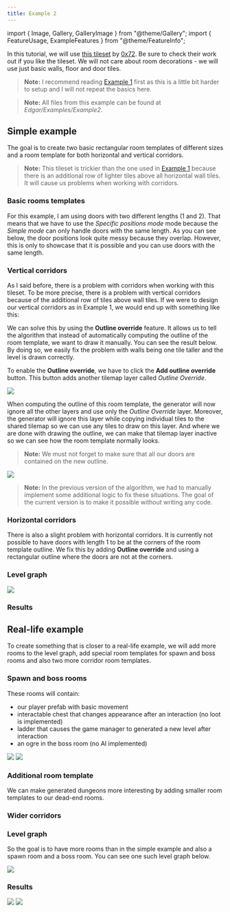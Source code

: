 ```yaml
---
title: Example 2
---
```


import { Image, Gallery, GalleryImage } from "@theme/Gallery";
import { FeatureUsage, ExampleFeatures } from "@theme/FeatureInfo";

In this tutorial, we will use [this tileset](https://0x72.itch.io/dungeontileset-ii) by [0x72](https://0x72.itch.io/). Be sure to check their work out if you like the tileset. We will not care about room decorations - we will use just basic walls, floor and door tiles.

<Gallery cols={2} fixedHeight>
    <GalleryImage src="img/original/example2_result1.png" caption="Simple example" />
    <GalleryImage src="img/v2/examples/example2/result_reallife1.png" caption="Real-life example" />
</Gallery>

> **Note:** I recommend reading [Example 1](example-1.md) first as this is a little bit harder to setup and I will not repeat the basics here.

> **Note:** All files from this example can be found at *Edgar/Examples/Example2*.

<ExampleFeatures id="example-2" />

## Simple example

The goal is to create two basic rectangular room templates of different sizes and a room template for both horizontal and vertical corridors.

> **Note:** This tileset is trickier than the one used in [Example 1](example-1.md) because there is an additional row of lighter tiles above all horizontal wall tiles. It will cause us problems when working with corridors.

### Basic rooms templates

For this example, I am using doors with two different lengths (1 and 2). That means that we have to use the *Specific positions mode* mode because the *Simple mode* can only handle doors with the same length. As you can see below, the door positions look quite messy because they overlap. However, this is only to showcase that it is possible and you can use doors with the same length.

<Gallery cols={2} fixedHeight>
    <GalleryImage src="img/original/example2_room1.png" caption="Smaller room" />
    <GalleryImage src="img/original/example2_room2.png" caption="Bigger room" />
</Gallery>

### Vertical corridors

As I said before, there is a problem with corridors when working with this tileset. To be more precise, there is a problem with vertical corridors because of the additional row of tiles above wall tiles. If we were to design our vertical corridors as in Example 1, we would end up with something like this:

<Gallery cols={2} fixedHeight>
    <GalleryImage src="img/original/example2_wrong_corridor.png" caption="Incorrent vertical corridor" />
    <GalleryImage src="img/original/example2_wrong_corridor2.png" caption="Incorrent connection" />
</Gallery>

We can solve this by using the **Outline override** feature. It allows us to tell the algorithm that instead of automatically computing the outline of the room template, we want to draw it manually. You can see the result below. By doing so, we easily fix the problem with walls being one tile taller and the level is drawn correctly.

<Gallery cols={2} fixedHeight>
    <GalleryImage src="img/v2/examples/example2/corridor_vertical_before.png" caption="Incorrect - Without outline override" />
    <GalleryImage src="img/v2/examples/example2/corridor_vertical_after.png" caption="Correct - With outline override" />
</Gallery>

To enable the **Outline override**, we have to click the **Add outline override** button. This button adds another tilemap layer called *Outline Override*. 

<Image src="img/v2/examples/example2/corridor_vertical_before_gui.png" caption="Add outline override button" />

When computing the outline of this room template, the generator will now ignore all the other layers and use only the *Outline Override* layer. Moreover, the generator will ignore this layer while copying individual tiles to the shared tilemap so we can use any tiles to draw on this layer. And where we are done with drawing the outline, we can make that tilemap layer inactive so we can see how the room template normally looks.

> **Note:** We must not forget to make sure that all our doors are contained on the new outline.

<Image src="img/v2/examples/example2/corridor_vertical_with_outline_shown.png" caption="We can use any tiles to draw on the Outline Override layer as they are not used in the output." />

> **Note:** In the previous version of the algorithm, we had to manually implement some additional logic to fix these situations. The goal of the current version is to make it possible without writing any code.

### Horizontal corridors

There is also a slight problem with horizontal corridors. It is currently not possible to have doors with length 1 to be at the corners of the room template outline. We fix this by adding **Outline override** and using a rectangular outline where the doors are not at the corners.

<Gallery cols={2} fixedHeight>
    <GalleryImage src="img/v2/examples/example2/corridor_horizontal_before.png" caption="Incorrect - Without outline override. There must not be doors of length 1 at the corners of the outline." />
    <GalleryImage src="img/v2/examples/example2/corridor_horizontal_after.png" caption="Correct - With outline override. Doors are no longer at the corners of the outline." />
</Gallery>

### Level graph

<Image src="img/v2/examples/example2/level_graph1.png" caption="Level graph" />

### Results

<Gallery cols={2} fixedHeight>
    <GalleryImage src="img/original/example2_result2.png" caption="Example result" />
    <GalleryImage src="img/original/example2_result3.png" caption="Example result" />
</Gallery>

## Real-life example

To create something that is closer to a real-life example, we will add more rooms to the level graph, add special room templates for spawn and boss rooms and also two more corridor room templates.

### Spawn and boss rooms

These rooms will contain:
- our player prefab with basic movement
- interactable chest that changes appearance after an interaction (no loot is implemented)
- ladder that causes the game manager to generated a new level after interaction
- an ogre in the boss room (no AI implemented)

<Image src="img/v2/examples/example2/spawn.png" caption="Spawn room with our player prefab, chest and exit" />

<Image src="img/v2/examples/example2/boss.png" caption="Boss room with our enemy prefab, chest and exit" />

### Additional room template

We can make generated dungeons more interesting by adding smaller room templates to our dead-end rooms.

<Gallery cols={2} fixedHeight>
    <GalleryImage src="img/original/example2_room3.png" caption="Additional room tempalte" />
</Gallery>

### Wider corridors

<Gallery cols={2} fixedHeight>
    <GalleryImage src="img/original/example2_corridor_horizontal2.png" caption="Wider horizontal corridor" />
    <GalleryImage src="img/original/example2_corridor_vertical2.png" caption="Wider vertical corridor" />
</Gallery>

### Level graph

So the goal is to have more rooms than in the simple example and also a spawn room and a boss room. You can see one such level graph below.

<Image src="img/v2/examples/example2/level_graph2.png" caption="Level graph" />

### Results

<Image src="img/v2/examples/example2/result_reallife2.png" caption="Example result" />

<Image src="img/v2/examples/example2/result_reallife3.png" caption="Example result" />
